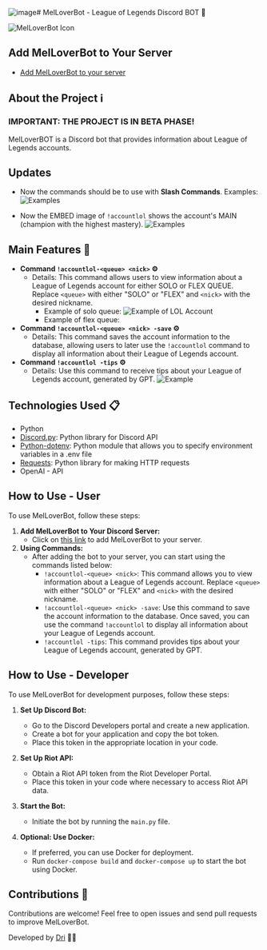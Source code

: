 ![image](https://github.com/01Dri/01Dri-MelLover---League-of-Legends-BOT/assets/124473653/5b598dc5-d737-42ab-a098-35c34554cb5a)# MelLoverBot - League of Legends Discord BOT 🤖

![MelLoverBot Icon](https://images2.imgbox.com/25/2b/RAG4qLwk_o.jpg)

## Add MelLoverBot to Your Server
- [Add MelLoverBot to your server](https://discord.com/oauth2/authorize?client_id=1069130540306935858&scope=bot)

## About the Project ℹ️
### IMPORTANT: THE PROJECT IS IN BETA PHASE!

MelLoverBOT is a Discord bot that provides information about League of Legends accounts.

## Updates
- Now the commands should be to use with **Slash Commands**. Examples:
![Examples](![image](https://github.com/01Dri/01Dri-MelLover---League-of-Legends-BOT/assets/124473653/9b306401-a233-4e5b-b277-d0522bfd2458))

- Now the EMBED image of `!accountlol` shows the account's MAIN (champion with the highest mastery).
![Examples](https://i.ibb.co/s3fMW5G/Screenshot-from-2024-02-05-11-06-36.png)

## Main Features 🚀
- **Command `!accountlol-<queue> <nick>` ⚙️**
  - Details: This command allows users to view information about a League of Legends account for either SOLO or FLEX QUEUE. Replace `<queue>` with either "SOLO" or "FLEX" and `<nick>` with the desired nickname.
    - Example of solo queue:
      ![Example of LOL Account](https://i.ibb.co/s3fMW5G/Screenshot-from-2024-02-05-11-06-36.png)
    - Example of flex queue:
- **Command `!accountlol-<queue> <nick> -save` ⚙️**
  - Details: This command saves the account information to the database, allowing users to later use the `!accountlol` command to display all information about their League of Legends account.
- **Command `!accountlol -tips` ⚙️**
  - Details: Use this command to receive tips about your League of Legends account, generated by GPT.
    ![Example](https://i.ibb.co/jZ9NqCp/gpt.png)

## Technologies Used 📋
- Python
- [Discord.py](https://discordpy.readthedocs.io/en/stable/): Python library for Discord API
- [Python-dotenv](https://pypi.org/project/python-dotenv/): Python module that allows you to specify environment variables in a .env file
- [Requests](https://pypi.org/project/requests/): Python library for making HTTP requests
- OpenAI - API

## How to Use - User
To use MelLoverBot, follow these steps:
1. **Add MelLoverBot to Your Discord Server:**
   - Click on [this link](https://discord.com/oauth2/authorize?client_id=1069130540306935858&scope=bot) to add MelLoverBot to your server.
2. **Using Commands:**
   - After adding the bot to your server, you can start using the commands listed below:
      - `!accountlol-<queue> <nick>`: This command allows you to view information about a League of Legends account. Replace `<queue>` with either "SOLO" or "FLEX" and `<nick>` with the desired nickname.
      - `!accountlol-<queue> <nick> -save`: Use this command to save the account information to the database. Once saved, you can use the command `!accountlol` to display all information about your League of Legends account.
      - `!accountlol -tips`: This command provides tips about your League of Legends account, generated by GPT.

## How to Use - Developer
To use MelLoverBot for development purposes, follow these steps:
1. **Set Up Discord Bot:**
   - Go to the Discord Developers portal and create a new application.
   - Create a bot for your application and copy the bot token.
   - Place this token in the appropriate location in your code.

2. **Set Up Riot API:**
   - Obtain a Riot API token from the Riot Developer Portal.
   - Place this token in your code where necessary to access Riot API data.

3. **Start the Bot:**
   - Initiate the bot by running the `main.py` file.

4. **Optional: Use Docker:**
   - If preferred, you can use Docker for deployment.
   - Run `docker-compose build` and `docker-compose up` to start the bot using Docker.

## Contributions 🤝
Contributions are welcome! Feel free to open issues and send pull requests to improve MelLoverBot.

Developed by [Dri](https://github.com/01Dri) 👩‍💻
